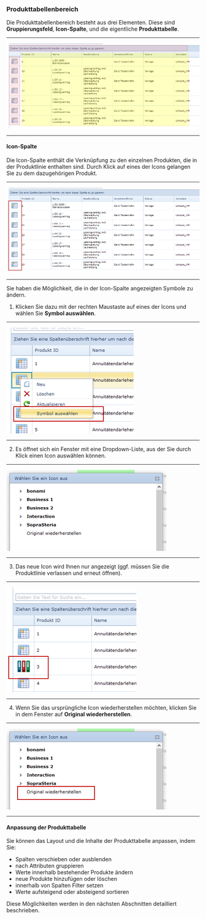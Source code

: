 ### Produkttabellenbereich

Die Produkttabellenbereich besteht aus drei Elementen. Diese sind **Gruppierungsfeld**, **Icon-Spalte**,  und die eigentliche **Produkttabelle**.

---
![](/assets/wpl6.png)

---

#### Icon-Spalte

Die Icon-Spalte enthält die Verknüpfung zu den einzelnen Produkten, die in der Produktlinie enthalten sind. Durch Klick auf eines der Icons gelangen Sie zu dem dazugehörigen Produkt.

---

![](/assets/wpl4.png)

---

Sie haben die Möglichkeit, die in der Icon-Spalte angezeigten Symbole zu ändern. 

1) Klicken Sie dazu mit der rechten Maustaste auf eines der Icons und wählen Sie **Symbol auswählen**. 

---
![](/assets/wpl60.png)

---

2) Es öffnet sich ein Fenster mit eine Dropdown-Liste, aus der Sie durch Klick einen Icon auswählen können. 

---
![](/assets/wpl61.png)

---

3) Das neue Icon wird Ihnen nur angezeigt (ggf. müssen Sie die Produktlinie verlassen und erneut öffnen).

---
![](/assets/wpl62.png)

---

4) Wenn Sie das ursprüngliche Icon wiederherstellen möchten, klicken Sie in dem Fenster auf **Original wiederherstellen**.

---
![](/assets/Temp4.png)

---

#### Anpassung der Produkttabelle

Sie können das Layout und die Inhalte der Produkttabelle anpassen, indem Sie:

* Spalten verschieben oder ausblenden
* nach Attributen gruppieren
* Werte innerhalb bestehender Produkte ändern
* neue Produkte hinzufügen oder löschen
* innerhalb von Spalten Filter setzen
* Werte aufsteigend oder absteigend sortieren

Diese Möglichkeiten werden in den nächsten Abschnitten detailliert beschrieben.

